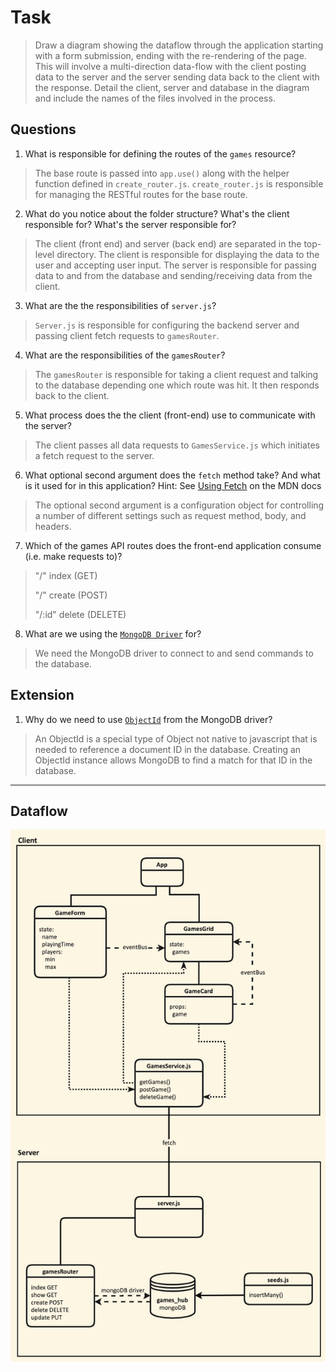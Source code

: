 # Task
> Draw a diagram showing the dataflow through the application starting with a form submission, ending with the re-rendering of the page. This will involve a multi-direction data-flow with the client posting data to the server and the server sending data back to the client with the response. Detail the client, server and database in the diagram and include the names of the files involved in the process.

## Questions
1. What is responsible for defining the routes of the `games` resource?
> The base route is passed into `app.use()` along with the helper function defined in `create_router.js`. `create_router.js` is responsible for managing the RESTful routes for the base route.

2. What do you notice about the folder structure? What's the client responsible for? What's the server responsible for?
> The client (front end) and server (back end) are separated in the top-level directory. The client is responsible for displaying the data to the user and accepting user input. The server is responsible for passing data to and from the database and sending/receiving data from the client.

3. What are the the responsibilities of `server.js`?
> `Server.js` is responsible for configuring the backend server and passing client fetch requests to `gamesRouter`.

4. What are the responsibilities of the `gamesRouter`?
> The `gamesRouter` is responsible for taking a client request and talking to the database depending one which route was hit. It then responds back to the client.

5. What process does the the client (front-end) use to communicate with the server?
> The client passes all data requests to `GamesService.js` which initiates a fetch request to the server.

6. What optional second argument does the `fetch` method take? And what is it used for in this application? Hint: See [Using Fetch](https://developer.mozilla.org/en-US/docs/Web/API/Fetch_API/Using_Fetch) on the MDN docs
> The optional second argument is a configuration object for controlling a number of different settings such as request method, body, and headers.

7. Which of the games API routes does the front-end application consume (i.e. make requests to)?
> "/" index (GET)
>
> "/" create (POST)
>
> "/:id" delete (DELETE)

8. What are we using the [`MongoDB Driver`](http://mongodb.github.io/node-mongodb-native/) for?
>We need the MongoDB driver to connect to and send commands to the database.

## Extension
1. Why do we need to use [`ObjectId`](https://mongodb.github.io/node-mongodb-native/api-bson-generated/objectid.html) from the MongoDB driver?
> An ObjectId is a special type of Object not native to javascript that is needed to reference a document ID in the database. Creating an ObjectId instance allows MongoDB to find a match for that ID in the database.

---
## Dataflow

![Dataflow in the application](images/games_app_diagram.png)
